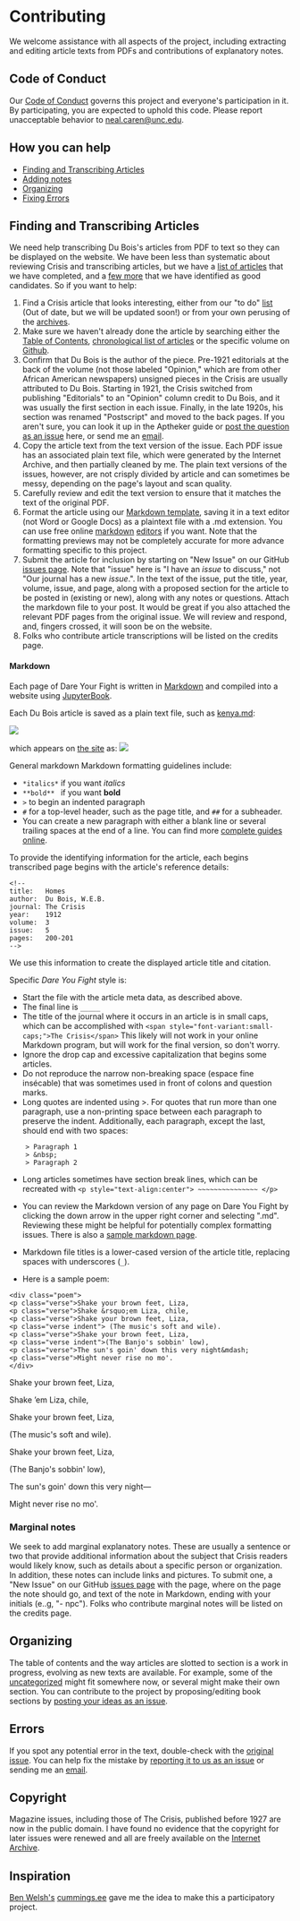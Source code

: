 # Contributing

We welcome assistance with all aspects of the project, including extracting and editing article texts from PDFs and contributions of explanatory notes.

## Code of Conduct

Our [Code of Conduct](code_of_conduct.md) governs this project and everyone's participation in it. By participating, you are expected to uphold this code. Please report unacceptable behavior to [neal.caren@unc.edu](mailto:neal.caren@unc.edu).


## How you can help

- [Finding and Transcribing Articles](#Transcribe)
- [Adding notes](#Marginal-notes)
- [Organizing](#Organizing)
- [Fixing Errors](#errors)


## Finding and Transcribing Articles
We need help transcribing Du Bois's articles from PDF to text so they can be displayed on the website. We have been less than systematic about reviewing Crisis and transcribing articles, but we have a [list of articles](http://www.dareyoufight.org/chronological.html) that we have completed, and a [few more](https://docs.google.com/spreadsheets/d/1P0vQs2tMEBEt0UI2fVt65cHIOo8bYYARmF31GqswGac/edit?usp=sharing) that we have identified as good candidates. So if you want to help:

1. Find a Crisis article that looks interesting, either from our "to do" [list](https://docs.google.com/spreadsheets/d/1P0vQs2tMEBEt0UI2fVt65cHIOo8bYYARmF31GqswGac/edit?usp=sharing) (Out of date, but we will be updated soon!) or from your own perusing of the [archives](https://drive.google.com/drive/folders/116HKri7avjuFeg7kJgZ0X99P9KS5ZIP0?usp=sharing).
2. Make sure we haven't already done the article by searching either the [Table of Contents](https://www.dareyoufight.org), [chronological list of articles](https://www.dareyoufight.org/chronological.html) or the specific volume on [Github](https://github.com/nealcaren/fightordie/tree/main/Volumes).
3. Confirm that Du Bois is the author of the piece. Pre-1921 editorials at the back of the volume (not those labeled "Opinion," which are from other African American newspapers) unsigned pieces in the Crisis are usually attributed to Du Bois. Starting in 1921, the Crisis switched from publishing "Editorials" to an "Opinion" column credit to Du Bois, and it was usually the first section in each issue. Finally, in the late 1920s, his section was renamed "Postscript" and moved to the back pages. If you aren't sure, you can look it up in the Aptheker guide or [post the question as an issue](https://github.com/nealcaren/fightordie/issues) here, or send me an [email](mailto:neal.caren@unc.edu).
4. Copy the article text from the text version of the issue. Each PDF issue has an associated plain text file, which were generated by the Internet Archive, and then partially cleaned by me. The plain text versions of the issues, however, are not crisply divided by article and can sometimes be messy, depending on the page's layout and scan quality.
5. Carefully review and edit the text version to ensure that it matches the text of the original PDF.
6. Format the article using our [Markdown template](https://raw.githubusercontent.com/nealcaren/fightordie/main/markdown_sample.md), saving it in a text editor (not Word or Google Docs) as a plaintext file with a .md extension. You can use free online [markdown](https://dillinger.io) [editors](https://stackedit.io) if you want. Note that the formatting previews may not be completely accurate for more advance formatting specific to this project.
7. Submit the article for inclusion by starting on "New Issue" on our GitHub [issues page](https://github.com/nealcaren/fightordie/issues). Note that "issue" here is "I have an *issue* to discuss," not "Our journal has a new *issue*.". In the text of the issue, put the title, year, volume, issue, and page, along with a proposed section for the article to be posted in (existing or new), along with any notes or questions. Attach the markdown file to your post. It would be great if you also attached the relevant PDF pages from the original issue. We will review and respond, and, fingers crossed, it will soon be on the website.
8. Folks who contribute article transcriptions will be listed on the credits page.

#### Markdown
Each page of Dare Your Fight is written in [Markdown](https://daringfireball.net/projects/markdown/) and compiled into a website using [JupyterBook](https://jupyterbook.org/en/stable/intro.html).

Each Du Bois article is saved as a plain text file, such as [kenya.md](https://raw.githubusercontent.com/nealcaren/fightordie/main/Volumes/27/04/kenya.md):

![](https://www.dropbox.com/s/bly9i6kxuzaspsv/samplemd.png?raw=1)


which appears on [the site](https://www.dareyoufight.org/Volumes/27/04/kenya.html) as:
![](https://www.dropbox.com/s/i4ndddvdo1le6jx/samplehtml.png?raw=1)

General markdown Markdown formatting guidelines include:
*  `*italics*`  if you want *italics*  
*  `**bold** ` if you want **bold**
* `>` to begin an indented paragraph
* `#` for a top-level header, such as the page title, and `##` for a subheader.
* You can create a new paragraph with either a blank line or several trailing spaces at the end of a line.
You can find more [complete guides online](https://www.markdownguide.org/cheat-sheet/).

To provide the identifying information for the article, each begins transcribed page begins with the article's reference details:
```
<!--
title:   Homes
author:  Du Bois, W.E.B.
journal: The Crisis
year:    1912
volume:  3
issue:   5
pages:   200-201
-->
```
We use this information to create the displayed article title and citation.


Specific *Dare You Fight* style is:
* Start the file with the article meta data, as described above.
* The final line is `_____`
* The title of the journal where it occurs in an article is in small caps, which can be accomplished with `<span style="font-variant:small-caps;">The Crisis</span>` This likely will not work in your online Markdown program, but will work for the final version, so don't worry.
* Ignore the drop cap and excessive capitalization that begins some articles.
* Do not reproduce the narrow non-breaking space (espace fine insécable) that was sometimes used in front of colons and question marks.
* Long quotes are indented using \>. For quotes that run more than one paragraph, use a non-printing space between each paragraph to preserve the indent. Additionally, each paragraph, except the last, should end with two spaces:
```
    > Paragraph 1  
    > &nbsp;  
    > Paragraph 2
```
* Long articles sometimes have section break lines, which can be recreated with `<p style="text-align:center"> ~~~~~~~~~~~~~~~ </p>`
* You can review the Markdown version of any page on Dare You Fight by clicking the down arrow in the upper right corner and selecting ".md". Reviewing these might be helpful for potentially complex formatting issues. There is also a [sample markdown page](https://raw.githubusercontent.com/nealcaren/fightordie/main/markdown_sample.md).
* Markdown file titles is a lower-cased version of the article title, replacing spaces with underscores (`_`).

* Here is a sample poem:
```
<div class="poem">
<p class="verse">Shake your brown feet, Liza,
<p class="verse">Shake &rsquo;em Liza, chile,
<p class="verse">Shake your brown feet, Liza,
<p class="verse indent"> (The music's soft and wile).
<p class="verse">Shake your brown feet, Liza,
<p class="verse indent">(The Banjo's sobbin' low),
<p class="verse">The sun's goin' down this very night&mdash;
<p class="verse">Might never rise no mo'.
</div>
```
<div class="poem">
<p class="verse">Shake your brown feet, Liza,
<p class="verse">Shake &rsquo;em Liza, chile,
<p class="verse">Shake your brown feet, Liza,
<p class="verse indent"> (The music's soft and wile).
<p class="verse">Shake your brown feet, Liza,
<p class="verse indent">(The Banjo's sobbin' low),
<p class="verse">The sun's goin' down this very night&mdash;
<p class="verse">Might never rise no mo'.
</div>

### Marginal notes
We seek to add marginal explanatory notes. These are usually a sentence or two that provide additional information about the subject that Crisis readers would likely know, such as details about a specific person or organization. In addition, these notes can include links and pictures. To submit one, a "New Issue" on our GitHub [issues page](https://github.com/nealcaren/fightordie/issues) with the page, where on the page the note should go, and text of the note in Markdown, ending with your initials (e..g, "- npc"). Folks who contribute marginal notes will be listed on the credits page.

## Organizing
The table of contents and the way articles are slotted to section is a work in progress, evolving as new texts are available. For example, some of the [uncategorized](https://www.dareyoufight.org/Sections/misc.html) might fit somewhere now, or several might make their own section. You can contribute to the project by proposing/editing book sections by [posting your ideas as an issue](https://github.com/nealcaren/fightordie/issues).


## Errors
If you spot any potential error in the text, double-check with the [original issue](https://drive.google.com/drive/folders/116HKri7avjuFeg7kJgZ0X99P9KS5ZIP0?usp=sharing). You can help fix the mistake by [reporting it to us as an issue](https://github.com/nealcaren/fightordie/issues) or sending me an [email](mailto:neal.caren@unc.edu).


## Copyright
Magazine issues, including those of The Crisis, published before 1927 are now in the public domain. I have found no evidence that the copyright for later issues were renewed and all are freely available on the [Internet Archive](https://archive.org/details/pub_crisis).  

## Inspiration
[Ben Welsh's](https://palewi.re/who-is-ben-welsh/) [cummings.ee](https://cummings.ee/) gave me the idea to make this a participatory project.
